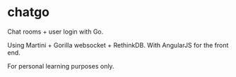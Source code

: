 chatgo
======

Chat rooms + user login with Go.   

Using Martini + Gorilla websocket + RethinkDB. With AngularJS for the front end.

For personal learning purposes only.
